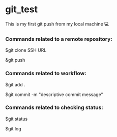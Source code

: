 # git_test
This is my first git push from my local machine 💻

### Commands related to a remote repository: 
$git clone SSH URL

&git push 

### Commands related to workflow: 
$git add . 

$git commit -m "descriptive commit message"

### Commands related to checking status:
$git status

$git log
